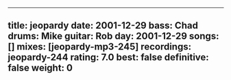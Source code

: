 
---
title: jeopardy
date: 2001-12-29
bass:	Chad
drums:	Mike
guitar:	Rob
day: 2001-12-29
songs: []
mixes: [jeopardy-mp3-245]
recordings: jeopardy-244
rating: 7.0
best: false
definitive: false
weight: 0
---
